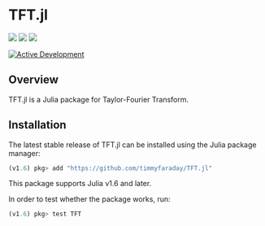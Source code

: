 # TFT.jl

<a href="https://github.com/timmyfaraday/TFT.jl/actions?query=workflow%3ACI"><img src="https://github.com/timmyfaraday/TFT.jl/workflows/CI/badge.svg"></img></a>
<a href="https://codecov.io/gh/timmyfaraday/TFT.jl"><img src="https://img.shields.io/codecov/c/github/timmyfaraday/TFT.jl?logo=Codecov"></img></a>
<a href="https://timmyfaraday.github.io/TFT.jl/"><img src="https://github.com/timmyfaraday/TFT.jl/workflows/Documentation/badge.svg"></img></a>

[![Active Development](https://img.shields.io/badge/Maintenance%20Level-Actively%20Developed-brightgreen.svg)](https://github.com/timmyfaraday/TFT.jl)

## Overview

TFT.jl is a Julia package for Taylor-Fourier Transform.

## Installation

The latest stable release of TFT.jl can be installed using the Julia package 
manager:

```julia
(v1.6) pkg> add "https://github.com/timmyfaraday/TFT.jl"
```
This package supports Julia v1.6 and later.

In order to test whether the package works, run:
```julia
(v1.6) pkg> test TFT
```
